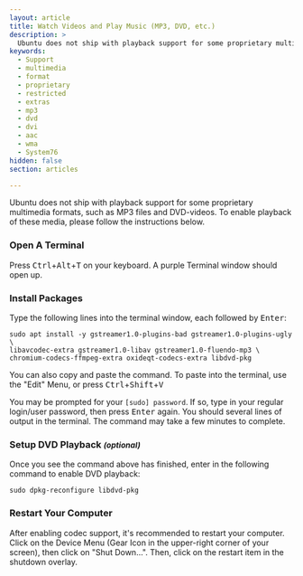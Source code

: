 ```yaml
---
layout: article
title: Watch Videos and Play Music (MP3, DVD, etc.)
description: >
  Ubuntu does not ship with playback support for some proprietary multimedia formats, such as MP3 files and DVD-videos. To enable playback of these media, please see this Multimedia Playback Support documentation.
keywords:
  - Support
  - multimedia
  - format
  - proprietary
  - restricted
  - extras
  - mp3
  - dvd
  - dvi
  - aac
  - wma
  - System76
hidden: false
section: articles

---
```


Ubuntu does not ship with playback support for some proprietary multimedia formats, such as MP3 files and DVD-videos. To enable playback of these media, please follow the instructions below.

### Open A Terminal

Press <kbd>Ctrl</kbd>+<kbd>Alt</kbd>+<kbd>T</kbd> on your keyboard.  A purple Terminal window should open up.

### Install Packages

Type the following lines into the terminal window, each followed by <kbd>Enter</kbd>:

```
sudo apt install -y gstreamer1.0-plugins-bad gstreamer1.0-plugins-ugly \
libavcodec-extra gstreamer1.0-libav gstreamer1.0-fluendo-mp3 \
chromium-codecs-ffmpeg-extra oxideqt-codecs-extra libdvd-pkg
```

You can also copy and paste the command. To paste into the terminal, use the "Edit" Menu, or press <kbd>Ctrl</kbd>+<kbd>Shift</kbd>+<kbd>V</kbd>

You may be prompted for your `[sudo] password`. If so, type in your regular login/user password, then press <kbd>Enter</kbd> again. You should several lines of output in the terminal. The command may take a few minutes to complete.

### Setup DVD Playback <small>_(optional)_</small>

Once you see the command above has finished, enter in the following command to enable DVD playback:

```
sudo dpkg-reconfigure libdvd-pkg
```

### Restart Your Computer

After enabling codec support, it's recommended to restart your computer. Click on the Device Menu (Gear Icon in the upper-right corner of your screen), then click on "Shut Down...". Then, click on the restart item in the shutdown overlay.
